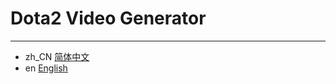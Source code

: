 # Dota2 Video Generator
---
- zh_CN [简体中文](readme/README.zh_CN.md)
- en [English](readme/README.EN.md)
